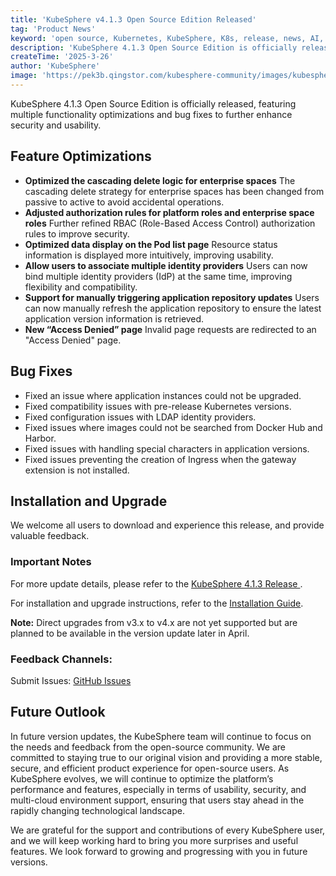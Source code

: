 ```yaml
---
title: 'KubeSphere v4.1.3 Open Source Edition Released'
tag: 'Product News'
keyword: 'open source, Kubernetes, KubeSphere, K8s, release, news, AI, GPU'
description: 'KubeSphere 4.1.3 Open Source Edition is officially released.'
createTime: '2025-3-26'
author: 'KubeSphere'
image: 'https://pek3b.qingstor.com/kubesphere-community/images/kubesphere-4.1.3-ga.png'
---
```


KubeSphere 4.1.3 Open Source Edition is officially released, featuring multiple functionality optimizations and bug fixes to further enhance security and usability.

## Feature Optimizations

- **Optimized the cascading delete logic for enterprise spaces**
The cascading delete strategy for enterprise spaces has been changed from passive to active to avoid accidental operations.
- **Adjusted authorization rules for platform roles and enterprise space roles**
Further refined RBAC (Role-Based Access Control) authorization rules to improve security.
- **Optimized data display on the Pod list page**
Resource status information is displayed more intuitively, improving usability.
- **Allow users to associate multiple identity providers**
Users can now bind multiple identity providers (IdP) at the same time, improving flexibility and compatibility.
- **Support for manually triggering application repository updates**
Users can now manually refresh the application repository to ensure the latest application version information is retrieved.
- **New “Access Denied” page**
Invalid page requests are redirected to an "Access Denied" page.

## Bug Fixes
- Fixed an issue where application instances could not be upgraded.
- Fixed compatibility issues with pre-release Kubernetes versions.
- Fixed configuration issues with LDAP identity providers.
- Fixed issues where images could not be searched from Docker Hub and Harbor.
- Fixed issues with handling special characters in application versions.
- Fixed issues preventing the creation of Ingress when the gateway extension is not installed.

## Installation and Upgrade
We welcome all users to download and experience this release, and provide valuable feedback.

### Important Notes

For more update details, please refer to the 
[KubeSphere 4.1.3 Release ](https://kubesphere.io/docs/v4.1/20-release-notes/release-v413/).

For installation and upgrade instructions, refer to the  [Installation Guide](https://kubesphere.io/docs/v4.1/03-installation-and-upgrade/).

**Note:** Direct upgrades from v3.x to v4.x are not yet supported but are planned to be available in the version update later in April.

### Feedback Channels:
Submit Issues: [GitHub Issues](https://github.com/kubesphere/kubesphere/issues/new/choose)


## Future Outlook

In future version updates, the KubeSphere team will continue to focus on the needs and feedback from the open-source community. We are committed to staying true to our original vision and providing a more stable, secure, and efficient product experience for open-source users. As KubeSphere evolves, we will continue to optimize the platform’s performance and features, especially in terms of usability, security, and multi-cloud environment support, ensuring that users stay ahead in the rapidly changing technological landscape.

We are grateful for the support and contributions of every KubeSphere user, and we will keep working hard to bring you more surprises and useful features. We look forward to growing and progressing with you in future versions.
